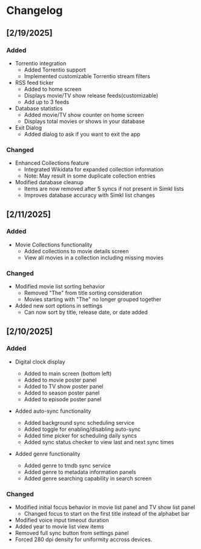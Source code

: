 # Changelog

## [2/19/2025]

### Added
- Torrentio integration
  - Added Torrentio support
  - Implemented customizable Torrentio stream filters
- RSS feed ticker
  - Added to home screen
  - Displays movie/TV show release feeds(customizable)
  - Add up to 3 feeds
- Database statistics
  - Added movie/TV show counter on home screen
  - Displays total movies or shows in your database
- Exit Dialog
  - Added dialog to ask if you want to exit the app

### Changed
- Enhanced Collections feature
  - Integrated Wikidata for expanded collection information
  - Note: May result in some duplicate collection entries
- Modified database cleanup
  - Items are now removed after 5 syncs if not present in Simkl lists
  - Improves database accuracy with Simkl list changes

## [2/11/2025]

### Added
- Movie Collections functionality
  - Added collections to movie details screen
  - View all movies in a collection including missing movies

### Changed
- Modified movie list sorting behavior
  - Removed "The" from title sorting consideration
  - Movies starting with "The" no longer grouped together
- Added new sort options in settings
  - Can now sort by title, release date, or date added

## [2/10/2025]

### Added
- Digital clock display
  - Added to main screen (bottom left)
  - Added to movie poster panel
  - Added to TV show poster panel
  - Added to season poster panel
  - Added to episode poster panel

- Added auto-sync functionality
  - Added background sync scheduling service
  - Added toggle for enabling/disabling auto-sync
  - Added time picker for scheduling daily syncs
  - Added sync status checker to view last and next sync times

- Added genre functionality
  - Added genre to tmdb sync service
  - Added genre to metadata information panels
  - Added genre searching capability in search screen

### Changed
- Modified initial focus behavior in movie list panel and TV show list panel
  - Changed focus to start on the first title instead of the alphabet bar
- Modified voice input timeout duration
- Added year to movie list view items
- Removed full sync button from settings panel
- Forced 280 dpi density for uniformity accross devices.


